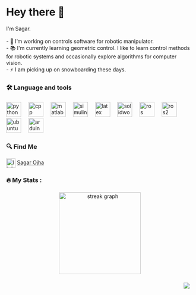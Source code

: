 ###
<h1 align="left">Hey there 👋</h1>

<p align="left">I'm Sagar.<br><br>- 🔭 I’m working on controls software for robotic manipulator.<br>- 📚 I'm currently learning geometric control. I like to learn control methods for robotic systems and occasionally explore algorithms for computer vision.<br>- ⚡ I am picking up on snowboarding these days.</p>

###

<h3 align="left">🛠 Language and tools</h3>

###

<div align="left">
  <img src="https://cdn.jsdelivr.net/gh/devicons/devicon/icons/python/python-original.svg" height="40" alt="python logo" />
  <img width="12" />
  <img src="https://cdn.jsdelivr.net/gh/devicons/devicon/icons/cplusplus/cplusplus-original.svg" height="40" alt="cpp logo" />
  <img width="12" />
  <img src="https://upload.wikimedia.org/wikipedia/commons/2/21/Matlab_Logo.png" height="40" alt="matlab logo" />
  <img width="12" />
  <img src="https://upload.wikimedia.org/wikipedia/commons/3/36/Simulink_Logo_%28non-wordmark%29.png" height="40" alt="simulink logo" />
  <img width="12" />
  <img src="https://upload.wikimedia.org/wikipedia/commons/9/92/LaTeX_logo.svg" height="40" alt="latex logo" />
  <img width="12" />
  <img src="https://upload.wikimedia.org/wikipedia/en/d/d2/SolidWorks_Logo.svg" height="40" alt="solidworks logo" />
  <img width="12" />
  <img src="https://upload.wikimedia.org/wikipedia/commons/b/bb/Ros_logo.svg" height="40" alt="ros logo" />
  <img width="12" />
  <img src="https://avatars.githubusercontent.com/u/3979232?s=200&v=4" height="40" alt="ros2 logo" />
  <img width="12" />
  <img src="https://upload.wikimedia.org/wikipedia/commons/3/35/Tux.svg" height="40" alt="ubuntu logo" />
  <img width="12" />
  <img src="https://upload.wikimedia.org/wikipedia/commons/8/87/Arduino_Logo.svg" height="40" alt="arduino logo" />
</div>

###

<h3 align="left">🔍 Find Me</h3>

<div align="left">
  <img src="https://img.shields.io/static/v1?message=LinkedIn&logo=linkedin&label=&color=0077B5&logoColor=white&labelColor=&style=for-the-badge" height="25" alt="linkedin logo" style="vertical-align: middle;" />
  <a href="https://www.linkedin.com/in/sagar-ojha-50974b24a/" target="_blank">Sagar Ojha</a>
</div>

###

<h3 align="left">🔥   My Stats :</h3>

###

<div align="center">
  <img src="https://streak-stats.demolab.com?user=Sagar-Ojha&locale=en&mode=daily&theme=dark&hide_border=false&border_radius=5&order=3" height="220" alt="streak graph"/>
</div>

###

<div align="right">
  <img src="https://visitor-badge.laobi.icu/badge?page_id=Sagar-Ojha.Sagar-Ojha&" style="margin-right: 10px;" />
</div>
